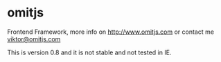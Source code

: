 omitjs
======

Frontend Framework, more info on http://www.omitjs.com or contact me viktor@omitjs.com

This is version 0.8 and it is not stable and not tested in IE.
